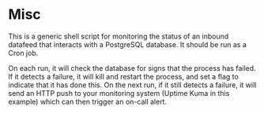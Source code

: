 # Misc
This is a generic shell script for monitoring the status of an inbound datafeed that interacts with a PostgreSQL database.  It should be run as a Cron job.  

On each run, it will check the database for signs that the process has failed.  
If it detects a failure, it will kill and restart the process, and set a flag to indicate that it has done this.
On the next run, if it still detects a failure, it will send an HTTP push to your monitoring system (Uptime Kuma in this example) which can then trigger an on-call alert.

